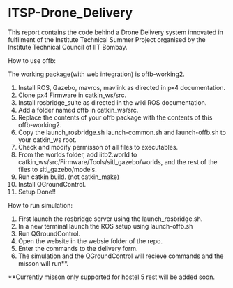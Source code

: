 # ITSP-Drone_Delivery

This report contains the code behind a Drone Delivery system innovated in fulfilment of the Institute Technical Summer Project organised by the Institute Technical Council of IIT Bombay.

How to use offb:

The working package(with web integration) is offb-working2.
1. Install ROS, Gazebo, mavros, mavlink as directed in px4 documentation.
2. Clone px4 Firmware in catkin_ws/src.
3. Install rosbridge_suite as directed in the wiki ROS documentation.
4. Add a folder named offb in catkin_ws/src.
5. Replace the contents of your offb package with the contents of this offb-working2.
6. Copy the launch_rosbridge.sh launch-common.sh and launch-offb.sh to your catkin_ws root.
7. Check and modify permisson of all files to executables.
8. From the worlds folder, add iitb2.world to catkin_ws/src/Firmware/Tools/sitl_gazebo/worlds, and the rest of the files to      sitl_gazebo/models.
9. Run catkin build. (not catkin_make)
10. Install QGroundControl.
11. Setup Done!!


How to run simulation:

1. First launch the rosbridge server using the launch_rosbridge.sh.
2. In a new terminal launch the ROS setup using launch-offb.sh
3. Run QGroundControl.
4. Open the website in the websie folder of the repo.
5. Enter the commands to the delivery form.
6. The simulation and the QGroundControl will recieve commands and the misson will run**.

**Currently misson only supported for hostel 5 rest will be added soon.
